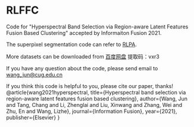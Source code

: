 # RLFFC
Code for "Hyperspectral Band Selection via Region-aware Latent Features Fusion Based Clustering" accepted by Informaiton Fusion 2021.

The superpixel segmentation code can refer to <a href=https://github.com/junjun-jiang/RLPA>RLPA</a>.

More datasets can be downloaded from <a href=https://pan.baidu.com/s/1895rzjvGRcr6JZLNCsDkGA>百度网盘</a>
提取码：vxr3

If you have any question about the code, please send email to wang_jun@cug.edu.cn

If you think this code is helpful to you, please cite our paper, thanks!
@article{wang2021hyperspectral,
  title={Hyperspectral band selection via region-aware latent features fusion based clustering},
  author={Wang, Jun and Tang, Chang and Li, Zhenglai and Liu, Xinwang and Zhang, Wei and Zhu, En and Wang, Lizhe},
  journal={Information Fusion},
  year={2021},
  publisher={Elsevier}
}
